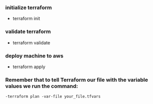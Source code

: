 ### initialize terraform

   - terraform init

### validate terraform

   - terraform validate

### deploy machine to aws

   - terraform apply

### Remember that to tell Terraform our file with the variable values ​​we run the command:

    -terraform plan -var-file your_file.tfvars
